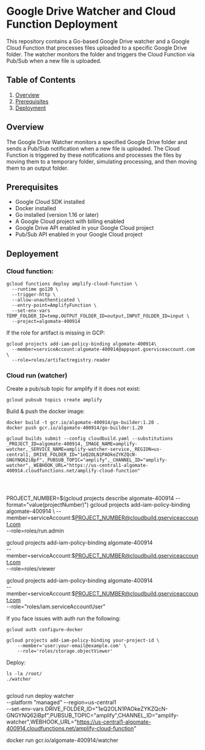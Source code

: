 # Google Drive Watcher and Cloud Function Deployment

This repository contains a Go-based Google Drive watcher and a Google Cloud Function that processes files uploaded to a specific Google Drive folder. The watcher monitors the folder and triggers the Cloud Function via Pub/Sub when a new file is uploaded.

## Table of Contents

1. [Overview](#overview)
2. [Prerequisites](#prerequisites)
3. [Deployment](#deployment)

## Overview

The Google Drive Watcher monitors a specified Google Drive folder and sends a Pub/Sub notification when a new file is uploaded. The Cloud Function is triggered by these notifications and processes the files by moving them to a temporary folder, simulating processing, and then moving them to an output folder.

## Prerequisites

- Google Cloud SDK installed
- Docker installed
- Go installed (version 1.16 or later)
- A Google Cloud project with billing enabled
- Google Drive API enabled in your Google Cloud project
- Pub/Sub API enabled in your Google Cloud project

## Deployement 

### Cloud function:

```
gcloud functions deploy amplify-cloud-function \
  --runtime go120 \
  --trigger-http \
  --allow-unauthenticated \
  --entry-point=AmplifyFunction \
  --set-env-vars TEMP_FOLDER_ID=temp,OUTPUT_FOLDER_ID=output,INPUT_FOLDER_ID=input \
  --project=algomate-400914

```

If the role for artifact is missing in GCP: 

```
gcloud projects add-iam-policy-binding algomate-400914\
  --member=serviceAccount:algomate-400914@appspot.gserviceaccount.com \
  --role=roles/artifactregistry.reader
```

### Cloud run (watcher)

Create a pub/sub topic for amplify if it does not exist: 

```
gcloud pubsub topics create amplify

```

Build & push the docker image: 

```
docker build -t gcr.io/algomate-400914/go-builder:1.20 .
docker push gcr.io/algomate-400914/go-builder:1.20

gcloud builds submit --config cloudbuild.yaml --substitutions _PROJECT_ID=algomate-400914,_IMAGE_NAME=amplify-watcher,_SERVICE_NAME=amplify-watcher-service,_REGION=us-central1,_DRIVE_FOLDER_ID="1eQ2OLN1PAOkeZYKZQcN-GNGYNQ62iBpf",_PUBSUB_TOPIC="amplify",_CHANNEL_ID="amplify-watcher",_WEBHOOK_URL="https://us-central1-algomate-400914.cloudfunctions.net/amplify-cloud-function"




```
PROJECT_NUMBER=$(gcloud projects describe algomate-400914 --format="value(projectNumber)")
gcloud projects add-iam-policy-binding algomate-400914 \
  --member=serviceAccount:$PROJECT_NUMBER@cloudbuild.gserviceaccount.com \
  --role=roles/run.admin

gcloud projects add-iam-policy-binding algomate-400914 \
  --member=serviceAccount:$PROJECT_NUMBER@cloudbuild.gserviceaccount.com \
  --role=roles/viewer

gcloud projects add-iam-policy-binding algomate-400914 \
  --member=serviceAccount:$PROJECT_NUMBER@cloudbuild.gserviceaccount.com \
  --role="roles/iam.serviceAccountUser"

If you face issues with auth run the following: 

```
gcloud auth configure-docker
```

```
gcloud projects add-iam-policy-binding your-project-id \
    --member='user:your-email@example.com' \
    --role='roles/storage.objectViewer'
```
Deploy: 

```
ls -la /root/
./watcher


```

gcloud run deploy watcher  \
--platform "managed" --region=us-central1 \
--set-env-vars DRIVE_FOLDER_ID="1eQ2OLN1PAOkeZYKZQcN-GNGYNQ62iBpf",PUBSUB_TOPIC="amplify",CHANNEL_ID="amplify-watcher",WEBHOOK_URL="https://us-central1-algomate-400914.cloudfunctions.net/amplify-cloud-function"


docker run   gcr.io/algomate-400914/watcher
